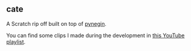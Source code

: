 ## cate

A Scratch rip off built on top of [pynegin](https://github.com/wilfred-kun/pynegin).


You can find some clips I made during the development in [this YouTube playlist](https://www.youtube.com/playlist?list=PLQ3_qGaMG7KCrVx_EES4SkIOFQzgP9RG3).
